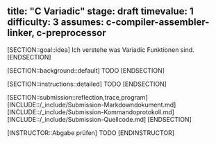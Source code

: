 title: "C Variadic"
stage: draft
timevalue: 1
difficulty: 3
assumes: c-compiler-assembler-linker, c-preprocessor
---
[SECTION::goal::idea]
Ich verstehe was Variadic Funktionen sind.
[ENDSECTION]

[SECTION::background::default]
TODO
[ENDSECTION]

[SECTION::instructions::detailed]
TODO
[ENDSECTION]

[SECTION::submission::reflection,trace,program]
[INCLUDE::/_include/Submission-Markdowndokument.md]
[INCLUDE::/_include/Submission-Kommandoprotokoll.md]
[INCLUDE::/_include/Submission-Quellcode.md]
[ENDSECTION]

[INSTRUCTOR::Abgabe prüfen]
TODO
[ENDINSTRUCTOR]